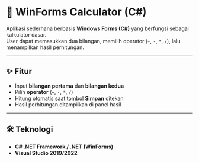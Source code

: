 # 📘 WinForms Calculator (C#)

Aplikasi sederhana berbasis **Windows Forms (C#)** yang berfungsi sebagai kalkulator dasar.  
User dapat memasukkan dua bilangan, memilih operator (`+`, `-`, `*`, `/`), lalu menampilkan hasil perhitungan.

---

## ✨ Fitur
- Input **bilangan pertama** dan **bilangan kedua**
- Pilih **operator** (`+`, `-`, `*`, `/`)
- Hitung otomatis saat tombol **Simpan** ditekan
- Hasil perhitungan ditampilkan di panel hasil

---

## 🛠️ Teknologi
- **C# .NET Framework / .NET (WinForms)**
- **Visual Studio 2019/2022**
